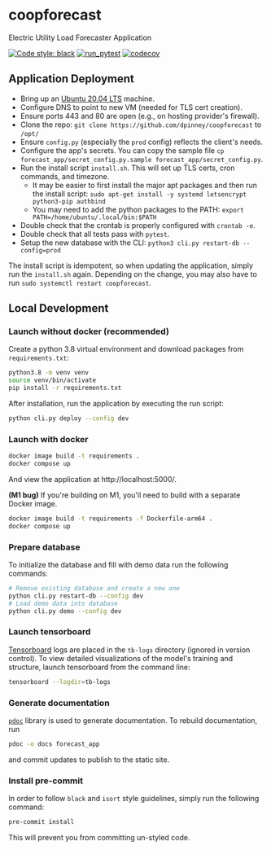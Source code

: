 # coopforecast
Electric Utility Load Forecaster Application

[![Code style: black](https://img.shields.io/badge/code%20style-black-000000.svg)](https://github.com/psf/black)
[![run_pytest](https://github.com/dpinney/coopforecast/actions/workflows/run_pytest.yaml/badge.svg)](https://github.com/dpinney/coopforecast/actions/workflows/run_pytest.yaml)
[![codecov](https://codecov.io/gh/dpinney/coopforecast/branch/main/graph/badge.svg?token=MUTWHY0DJE)](https://codecov.io/gh/dpinney/coopforecast)

## Application Deployment

* Bring up an [Ubuntu 20.04 LTS](https://releases.ubuntu.com/20.04/) machine.
* Configure DNS to point to new VM (needed for TLS cert creation).
* Ensure ports 443 and 80 are open (e.g., on hosting provider's firewall).
* Clone the repo: `git clone https://github.com/dpinney/coopforecast` to `/opt/`
* Ensure `config.py` (especially the `prod` config) reflects the client's needs.
* Configure the app's secrets. You can copy the sample file `cp forecast_app/secret_config.py.sample forecast_app/secret_config.py`.
* Run the install script `install.sh`. This will set up TLS certs, cron commands, and timezone.
  * It may be easier to first install the major apt packages and then run the install script: `sudo apt-get install -y systemd letsencrypt python3-pip authbind`
  * You may need to add the python packages to the PATH: `export PATH=/home/ubuntu/.local/bin:$PATH`
* Double check that the crontab is properly configured with `crontab -e`.
* Double check that all tests pass with `pytest`.
* Setup the new database with the CLI: `python3 cli.py restart-db --config=prod`

The install script is idempotent, so when updating the application, simply 
run the `install.sh` again. Depending on the change, you may also have to 
run `sudo systemctl restart coopforecast`.

## Local Development
### Launch without docker (recommended)

Create a python 3.8 virtual environment and download packages from `requirements.txt`:

```sh
python3.8 -m venv venv
source venv/bin/activate
pip install -r requirements.txt
```

After installation, run the application by executing the run script:

```sh
python cli.py deploy --config dev
```


### Launch with docker

```sh
docker image build -t requirements .
docker compose up
```

And view the application at http://localhost:5000/.

**(M1 bug)** If you're building on M1, you'll need to build with a separate 
Docker image.

```sh
docker image build -t requirements -f Dockerfile-arm64 .
docker compose up
```

### Prepare database

To initialize the database and fill with demo data run the following commands:

```sh
# Remove existing database and create a new one
python cli.py restart-db --config dev
# Load demo data into database
python cli.py demo --config dev
```

### Launch tensorboard

[Tensorboard](https://www.tensorflow.org/tensorboard) logs are placed in the `tb-logs` directory (ignored in version control).
To view detailed visualizations of the model's training and structure, launch tensorboard from the command line:

```sh
tensorboard --logdir=tb-logs
```

### Generate documentation

[`pdoc`](https://pdoc.dev/) library is used to generate documentation. To rebuild documentation, run

```sh
pdoc -o docs forecast_app
```

and commit updates to publish to the static site.

### Install pre-commit

In order to follow `black` and `isort` style guidelines, simply run the following command:

```sh
pre-commit install
```

This will prevent you from committing un-styled code.